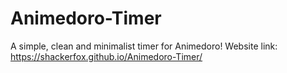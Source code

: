 # Animedoro-Timer
A simple, clean and minimalist timer for Animedoro!
Website link: https://shackerfox.github.io/Animedoro-Timer/
